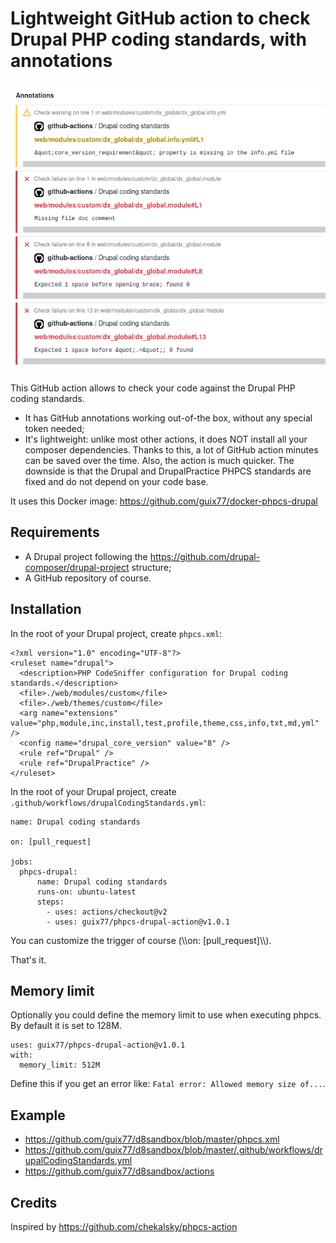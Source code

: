# Lightweight GitHub action to check Drupal PHP coding standards, with annotations

![PHPCS Drupal action](./resources/images/phpcs-drupal-action.png)

This GitHub action allows to check your code against the Drupal PHP coding standards.

+ It has GitHub annotations working out-of-the box, without any special token needed;
+ It's lightweight: unlike most other actions, it does NOT install all your composer dependencies. Thanks to this, a lot of GitHub action minutes can be saved over the time. Also, the action is much quicker. The downside is that the Drupal and DrupalPractice PHPCS standards are fixed and do not depend on your code base.

It uses this Docker image: https://github.com/guix77/docker-phpcs-drupal

## Requirements

+ A Drupal project following the https://github.com/drupal-composer/drupal-project structure;
+ A GitHub repository of course.

## Installation

In the root of your Drupal project, create ````phpcs.xml````:

````
<?xml version="1.0" encoding="UTF-8"?>
<ruleset name="drupal">
  <description>PHP CodeSniffer configuration for Drupal coding standards.</description>
  <file>./web/modules/custom</file>
  <file>./web/themes/custom</file>
  <arg name="extensions" value="php,module,inc,install,test,profile,theme,css,info,txt,md,yml" />
  <config name="drupal_core_version" value="8" />
  <rule ref="Drupal" />
  <rule ref="DrupalPractice" />
</ruleset>
````

In the root of your Drupal project, create ````.github/workflows/drupalCodingStandards.yml````:

````
name: Drupal coding standards

on: [pull_request]

jobs:
  phpcs-drupal:
      name: Drupal coding standards
      runs-on: ubuntu-latest
      steps:
        - uses: actions/checkout@v2
        - uses: guix77/phpcs-drupal-action@v1.0.1
````

You can customize the trigger of course (\\\\on: [pull_request]\\\\).

That's it.

## Memory limit

Optionally you could define the memory limit to use when executing phpcs. By default it is set to 128M.

````
uses: guix77/phpcs-drupal-action@v1.0.1
with:
  memory_limit: 512M
````

Define this if you get an error like: `Fatal error: Allowed memory size of...`.

## Example

+ https://github.com/guix77/d8sandbox/blob/master/phpcs.xml
+ https://github.com/guix77/d8sandbox/blob/master/.github/workflows/drupalCodingStandards.yml
+ https://github.com/guix77/d8sandbox/actions

## Credits

Inspired by https://github.com/chekalsky/phpcs-action
